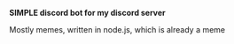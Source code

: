 **SIMPLE discord bot for my discord server**

  Mostly memes, written in node.js, which is already a meme
